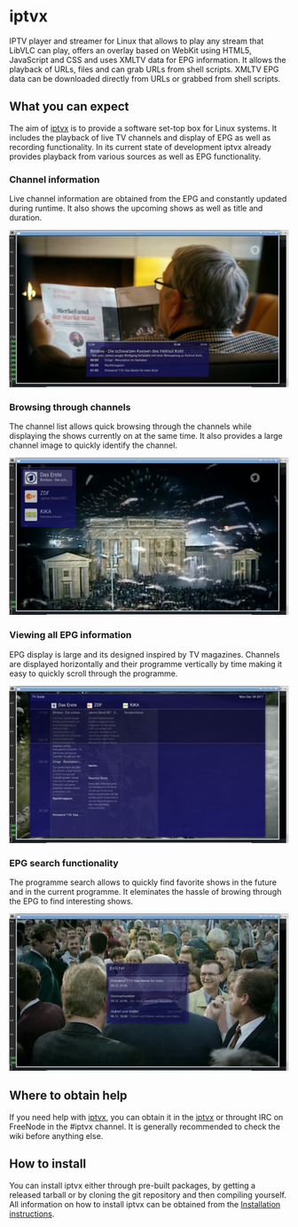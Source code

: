 # iptvx

IPTV player and streamer for Linux that allows to play any stream that LibVLC can play, offers an overlay based on WebKit using HTML5, JavaScript and CSS and uses XMLTV data for EPG information. It allows the playback of URLs, files and can grab URLs from shell scripts. XMLTV EPG data can be downloaded directly from URLs or grabbed from shell scripts.

## What you can expect

The aim of [iptvx](http://iptvx.org/) is to provide a software set-top box for Linux systems. It includes the playback of live TV channels and display of EPG as well as recording functionality. In its current state of development iptvx already provides playback from various sources as well as EPG functionality.

### Channel information

Live channel information are obtained from the EPG and constantly updated during runtime. It also shows the upcoming shows as well as title and duration.

![Programme information from the EPG](/img/programme-info.png)

### Browsing through channels

The channel list allows quick browsing through the channels while displaying the shows currently on at the same time. It also provides a large channel image to quickly identify the channel.

![The channel list for channel selection](/img/channel-list.png)

### Viewing all EPG information

EPG display is large and its designed inspired by TV magazines. Channels are displayed horizontally and their programme vertically by time making it easy to quickly scroll through the programme.

![The main view of the EPG in magazine style](/img/epg-view.png)

### EPG search functionality

The programme search allows to quickly find favorite shows in the future and in the current programme. It eleminates the hassle of browing through the EPG to find interesting shows.

![Search functionality for the EPG](/img/programme-search.png)

## Where to obtain help

If you need help with [iptvx](http://iptvx.org/), you can obtain it in the [iptvx](https://github.com/jankammerath/iptvx/wiki) or throught IRC on FreeNode in the #iptvx channel. It is generally recommended to check the wiki before anything else.

## How to install

You can install iptvx either through pre-built packages, by getting a released tarball or by cloning the git repository and then compiling yourself. All information on how to install iptvx can be obtained from the [Installation instructions](https://github.com/jankammerath/iptvx/wiki/Installation).
